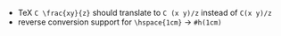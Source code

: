 - TeX `C \frac{xy}{z}` should translate to `C (x y)/z` instead of `C(x y)/z`
- reverse conversion support for `\hspace{1cm}` -> `#h(1cm)`

